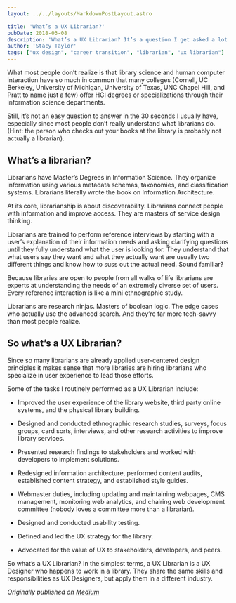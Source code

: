 ```yaml
---
layout: ../../layouts/MarkdownPostLayout.astro

title: 'What’s a UX Librarian?'
pubDate: 2018-03-08
description: 'What’s a UX Librarian? It’s a question I get asked a lot during interviews and at meet-ups, every time I bring up my former career. It’s often accompanied by a bewildered tone and a skeptical look. Surely I’m just making this up?'
author: 'Stacy Taylor'
tags: ["ux design", "career transition", "librarian", "ux librarian"]
---
```


What most people don’t realize is that library science and human computer interaction have so much in common that many colleges (Cornell, UC Berkeley, University of Michigan, University of Texas, UNC Chapel Hill, and Pratt to name just a few) offer HCI degrees or specializations through their information science departments.

Still, it’s not an easy question to answer in the 30 seconds I usually have, especially since most people don’t really understand what librarians do. (Hint: the person who checks out your books at the library is probably not actually a librarian).

## What’s a librarian?
Librarians have Master’s Degrees in Information Science. They organize information using various metadata schemas, taxonomies, and classification systems. Librarians literally wrote the book on Information Architecture.

At its core, librarianship is about discoverability. Librarians connect people with information and improve access. They are masters of service design thinking.

Librarians are trained to perform reference interviews by starting with a user’s explanation of their information needs and asking clarifying questions until they fully understand what the user is looking for. They understand that what users say they want and what they actually want are usually two different things and know how to suss out the actual need. Sound familiar?

Because libraries are open to people from all walks of life librarians are experts at understanding the needs of an extremely diverse set of users. Every reference interaction is like a mini ethnographic study.

Librarians are research ninjas. Masters of boolean logic. The edge cases who actually use the advanced search. And they’re far more tech-savvy than most people realize.

## So what’s a UX Librarian?
Since so many librarians are already applied user-centered design principles it makes sense that more libraries are hiring librarians who specialize in user experience to lead those efforts.

Some of the tasks I routinely performed as a UX Librarian include:

* Improved the user experience of the library website, third party online systems, and the physical library building.

* Designed and conducted ethnographic research studies, surveys, focus groups, card sorts, interviews, and other research activities to improve library services.

* Presented research findings to stakeholders and worked with developers to implement solutions.

* Redesigned information architecture, performed content audits, established content strategy, and established style guides.

* Webmaster duties, including updating and maintaining webpages, CMS management, monitoring web analytics, and chairing web development committee (nobody loves a committee more than a librarian).

* Designed and conducted usability testing.

* Defined and led the UX strategy for the library.

* Advocated for the value of UX to stakeholders, developers, and peers.

So what’s a UX Librarian? In the simplest terms, a UX Librarian is a UX Designer who happens to work in a library. They share the same skills and responsibilities as UX Designers, but apply them in a different industry.

*Originally published on [Medium](https://medium.com/@stacy.taylor/whats-a-ux-librarian-f8158f9578b9)*